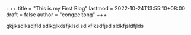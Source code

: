 +++
title = "This is my First Blog"
lastmod = 2022-10-24T13:55:10+08:00
draft = false
author = "congpeitong"
+++

gkjlksdlksdjfld
sdlkglkdsfjklsd
sdlkflksdfjsd
sldkfjsldfjlds
